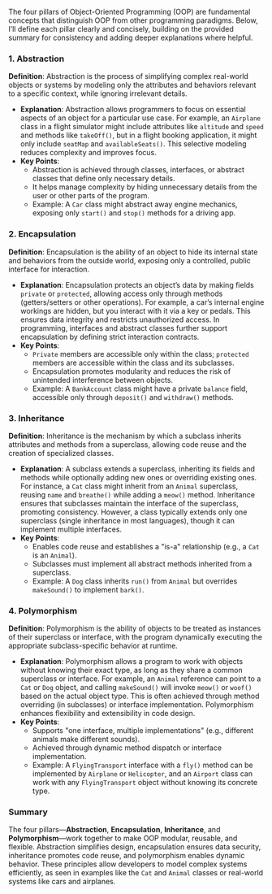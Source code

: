 The four pillars of Object-Oriented Programming (OOP) are fundamental concepts that distinguish OOP from other programming paradigms. Below, I’ll define each pillar clearly and concisely, building on the provided summary for consistency and adding deeper explanations where helpful.

### 1. Abstraction
**Definition**: Abstraction is the process of simplifying complex real-world objects or systems by modeling only the attributes and behaviors relevant to a specific context, while ignoring irrelevant details.

- **Explanation**: Abstraction allows programmers to focus on essential aspects of an object for a particular use case. For example, an `Airplane` class in a flight simulator might include attributes like `altitude` and `speed` and methods like `takeOff()`, but in a flight booking application, it might only include `seatMap` and `availableSeats()`. This selective modeling reduces complexity and improves focus.
- **Key Points**:
  - Abstraction is achieved through classes, interfaces, or abstract classes that define only necessary details.
  - It helps manage complexity by hiding unnecessary details from the user or other parts of the program.
  - Example: A `Car` class might abstract away engine mechanics, exposing only `start()` and `stop()` methods for a driving app.

### 2. Encapsulation
**Definition**: Encapsulation is the ability of an object to hide its internal state and behaviors from the outside world, exposing only a controlled, public interface for interaction.

- **Explanation**: Encapsulation protects an object’s data by making fields `private` or `protected`, allowing access only through methods (getters/setters or other operations). For example, a car’s internal engine workings are hidden, but you interact with it via a key or pedals. This ensures data integrity and restricts unauthorized access. In programming, interfaces and abstract classes further support encapsulation by defining strict interaction contracts.
- **Key Points**:
  - `Private` members are accessible only within the class; `protected` members are accessible within the class and its subclasses.
  - Encapsulation promotes modularity and reduces the risk of unintended interference between objects.
  - Example: A `BankAccount` class might have a private `balance` field, accessible only through `deposit()` and `withdraw()` methods.

### 3. Inheritance
**Definition**: Inheritance is the mechanism by which a subclass inherits attributes and methods from a superclass, allowing code reuse and the creation of specialized classes.

- **Explanation**: A subclass extends a superclass, inheriting its fields and methods while optionally adding new ones or overriding existing ones. For instance, a `Cat` class might inherit from an `Animal` superclass, reusing `name` and `breathe()` while adding a `meow()` method. Inheritance ensures that subclasses maintain the interface of the superclass, promoting consistency. However, a class typically extends only one superclass (single inheritance in most languages), though it can implement multiple interfaces.
- **Key Points**:
  - Enables code reuse and establishes a "is-a" relationship (e.g., a `Cat` is an `Animal`).
  - Subclasses must implement all abstract methods inherited from a superclass.
  - Example: A `Dog` class inherits `run()` from `Animal` but overrides `makeSound()` to implement `bark()`.

### 4. Polymorphism
**Definition**: Polymorphism is the ability of objects to be treated as instances of their superclass or interface, with the program dynamically executing the appropriate subclass-specific behavior at runtime.

- **Explanation**: Polymorphism allows a program to work with objects without knowing their exact type, as long as they share a common superclass or interface. For example, an `Animal` reference can point to a `Cat` or `Dog` object, and calling `makeSound()` will invoke `meow()` or `woof()` based on the actual object type. This is often achieved through method overriding (in subclasses) or interface implementation. Polymorphism enhances flexibility and extensibility in code design.
- **Key Points**:
  - Supports "one interface, multiple implementations" (e.g., different animals make different sounds).
  - Achieved through dynamic method dispatch or interface implementation.
  - Example: A `FlyingTransport` interface with a `fly()` method can be implemented by `Airplane` or `Helicopter`, and an `Airport` class can work with any `FlyingTransport` object without knowing its concrete type.

### Summary
The four pillars—**Abstraction**, **Encapsulation**, **Inheritance**, and **Polymorphism**—work together to make OOP modular, reusable, and flexible. Abstraction simplifies design, encapsulation ensures data security, inheritance promotes code reuse, and polymorphism enables dynamic behavior. These principles allow developers to model complex systems efficiently, as seen in examples like the `Cat` and `Animal` classes or real-world systems like cars and airplanes.